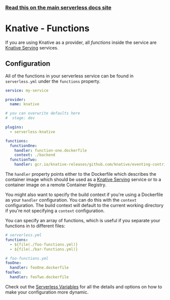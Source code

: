 <!--
title: Knative - Knative Guide - Functions | Serverless Framework
menuText: Functions
menuOrder: 6
description: How to configure Knative Serving services in the Serverless Framework
layout: Doc
-->

<!-- DOCS-SITE-LINK:START automatically generated  -->

### [Read this on the main serverless docs site](https://www.serverless.com/framework/docs/providers/knative/guide/functions/)

<!-- DOCS-SITE-LINK:END -->

# Knative - Functions

If you are using Knative as a provider, all _functions_ inside the service are [Knative Serving](https://knative.dev/docs/serving) services.

## Configuration

All of the functions in your serverless service can be found in `serverless.yml` under the `functions` property.

```yaml
service: my-service

provider:
  name: knative

# you can overwrite defaults here
#  stage: dev

plugins:
  - serverless-knative

functions:
  functionOne:
    handler: function-one.dockerfile
    context: ./backend
  functionTwo:
    handler: gcr.io/knative-releases/github.com/knative/eventing-contrib/cmd/event_display:latest
```

The `handler` property points either to the Dockerfile which describes the container image which should be used as a [Knative Serving](https://knative.dev/docs/serving) service or to a container image on a remote Container Registry.

You might also want to specify the build context if you're using a Dockerfile as your `handler` configuration. You can do this with the `context` configuration. The build context will default to the current working directory if you're not specifying a `context` configuration.

You can specify an array of functions, which is useful if you separate your functions in to different files:

```yaml
# serverless.yml
functions:
  - ${file(./foo-functions.yml)}
  - ${file(./bar-functions.yml)}
```

```yaml
# foo-functions.yml
fooOne:
  handler: fooOne.dockerfile
fooTwo:
  handler: fooTwo.dockerfile
```

Check out the [Serverless Variables](./variables.md) for all the details and options on how to make your configuration more dynamic.

